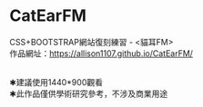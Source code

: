 # CatEarFM
CSS+BOOTSTRAP網站復刻練習 - <貓耳FM><br>
作品網址：https://allison1107.github.io/CatEarFM/

<br>
✱建議使用1440*900觀看<br>
✱此作品僅供學術研究參考，不涉及商業用途
